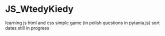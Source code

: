 # JS_WtedyKiedy
learning js html and css simple game (in polish questions in pytania.js)
sort dates still in progress
